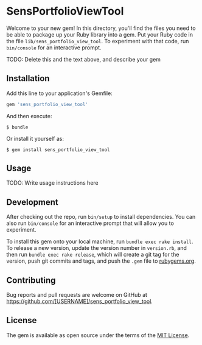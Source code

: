 # SensPortfolioViewTool

Welcome to your new gem! In this directory, you'll find the files you need to be able to package up your Ruby library into a gem. Put your Ruby code in the file `lib/sens_portfolio_view_tool`. To experiment with that code, run `bin/console` for an interactive prompt.

TODO: Delete this and the text above, and describe your gem

## Installation

Add this line to your application's Gemfile:

```ruby
gem 'sens_portfolio_view_tool'
```

And then execute:

    $ bundle

Or install it yourself as:

    $ gem install sens_portfolio_view_tool

## Usage

TODO: Write usage instructions here

## Development

After checking out the repo, run `bin/setup` to install dependencies. You can also run `bin/console` for an interactive prompt that will allow you to experiment.

To install this gem onto your local machine, run `bundle exec rake install`. To release a new version, update the version number in `version.rb`, and then run `bundle exec rake release`, which will create a git tag for the version, push git commits and tags, and push the `.gem` file to [rubygems.org](https://rubygems.org).

## Contributing

Bug reports and pull requests are welcome on GitHub at https://github.com/[USERNAME]/sens_portfolio_view_tool.


## License

The gem is available as open source under the terms of the [MIT License](http://opensource.org/licenses/MIT).

